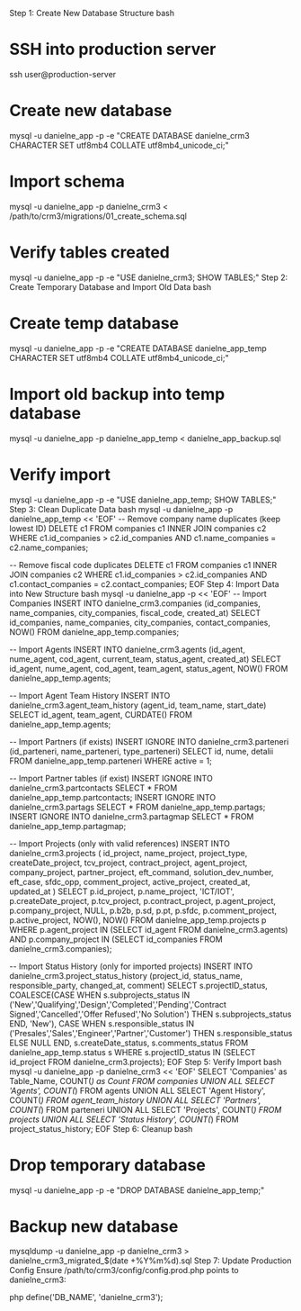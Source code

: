 Step 1: Create New Database Structure
bash
# SSH into production server
ssh user@production-server

# Create new database
mysql -u danielne_app -p -e "CREATE DATABASE danielne_crm3 CHARACTER SET utf8mb4 COLLATE utf8mb4_unicode_ci;"

# Import schema
mysql -u danielne_app -p danielne_crm3 < /path/to/crm3/migrations/01_create_schema.sql

# Verify tables created
mysql -u danielne_app -p -e "USE danielne_crm3; SHOW TABLES;"
Step 2: Create Temporary Database and Import Old Data
bash
# Create temp database
mysql -u danielne_app -p -e "CREATE DATABASE danielne_app_temp CHARACTER SET utf8mb4 COLLATE utf8mb4_unicode_ci;"

# Import old backup into temp database
mysql -u danielne_app -p danielne_app_temp < danielne_app_backup.sql

# Verify import
mysql -u danielne_app -p -e "USE danielne_app_temp; SHOW TABLES;"
Step 3: Clean Duplicate Data
bash
mysql -u danielne_app -p danielne_app_temp << 'EOF'
-- Remove company name duplicates (keep lowest ID)
DELETE c1 FROM companies c1
INNER JOIN companies c2 
WHERE c1.id_companies > c2.id_companies 
AND c1.name_companies = c2.name_companies;

-- Remove fiscal code duplicates
DELETE c1 FROM companies c1
INNER JOIN companies c2 
WHERE c1.id_companies > c2.id_companies 
AND c1.contact_companies = c2.contact_companies;
EOF
Step 4: Import Data into New Structure
bash
mysql -u danielne_app -p << 'EOF'
-- Import Companies
INSERT INTO danielne_crm3.companies (id_companies, name_companies, city_companies, fiscal_code, created_at)
SELECT id_companies, name_companies, city_companies, contact_companies, NOW()
FROM danielne_app_temp.companies;

-- Import Agents
INSERT INTO danielne_crm3.agents (id_agent, nume_agent, cod_agent, current_team, status_agent, created_at)
SELECT id_agent, nume_agent, cod_agent, team_agent, status_agent, NOW()
FROM danielne_app_temp.agents;

-- Import Agent Team History
INSERT INTO danielne_crm3.agent_team_history (agent_id, team_name, start_date)
SELECT id_agent, team_agent, CURDATE()
FROM danielne_app_temp.agents;

-- Import Partners (if exists)
INSERT IGNORE INTO danielne_crm3.parteneri (id_parteneri, name_parteneri, type_parteneri)
SELECT id, nume, detalii
FROM danielne_app_temp.parteneri
WHERE active = 1;

-- Import Partner tables (if exist)
INSERT IGNORE INTO danielne_crm3.partcontacts SELECT * FROM danielne_app_temp.partcontacts;
INSERT IGNORE INTO danielne_crm3.partags SELECT * FROM danielne_app_temp.partags;
INSERT IGNORE INTO danielne_crm3.partagmap SELECT * FROM danielne_app_temp.partagmap;

-- Import Projects (only with valid references)
INSERT INTO danielne_crm3.projects (
    id_project, name_project, project_type, createDate_project,
    tcv_project, contract_project, agent_project, company_project,
    partner_project, eft_command, solution_dev_number, eft_case,
    sfdc_opp, comment_project, active_project, created_at, updated_at
)
SELECT 
    p.id_project, p.name_project, 'ICT/IOT', p.createDate_project,
    p.tcv_project, p.contract_project, p.agent_project, p.company_project,
    NULL, p.b2b, p.sd, p.pt, p.sfdc, p.comment_project, p.active_project, NOW(), NOW()
FROM danielne_app_temp.projects p
WHERE p.agent_project IN (SELECT id_agent FROM danielne_crm3.agents)
  AND p.company_project IN (SELECT id_companies FROM danielne_crm3.companies);

-- Import Status History (only for imported projects)
INSERT INTO danielne_crm3.project_status_history (project_id, status_name, responsible_party, changed_at, comment)
SELECT 
    s.projectID_status,
    COALESCE(CASE WHEN s.subprojects_status IN ('New','Qualifying','Design','Completed','Pending','Contract Signed','Cancelled','Offer Refused','No Solution') THEN s.subprojects_status END, 'New'),
    CASE WHEN s.responsible_status IN ('Presales','Sales','Engineer','Partner','Customer') THEN s.responsible_status ELSE NULL END,
    s.createDate_status,
    s.comments_status
FROM danielne_app_temp.status s
WHERE s.projectID_status IN (SELECT id_project FROM danielne_crm3.projects);
EOF
Step 5: Verify Import
bash
mysql -u danielne_app -p danielne_crm3 << 'EOF'
SELECT 'Companies' as Table_Name, COUNT(*) as Count FROM companies
UNION ALL SELECT 'Agents', COUNT(*) FROM agents
UNION ALL SELECT 'Agent History', COUNT(*) FROM agent_team_history
UNION ALL SELECT 'Partners', COUNT(*) FROM parteneri
UNION ALL SELECT 'Projects', COUNT(*) FROM projects
UNION ALL SELECT 'Status History', COUNT(*) FROM project_status_history;
EOF
Step 6: Cleanup
bash
# Drop temporary database
mysql -u danielne_app -p -e "DROP DATABASE danielne_app_temp;"

# Backup new database
mysqldump -u danielne_app -p danielne_crm3 > danielne_crm3_migrated_$(date +%Y%m%d).sql
Step 7: Update Production Config
Ensure /path/to/crm3/config/config.prod.php points to danielne_crm3:

php
define('DB_NAME', 'danielne_crm3');